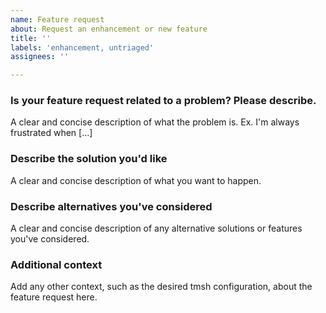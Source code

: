 ```yaml
---
name: Feature request
about: Request an enhancement or new feature
title: ''
labels: 'enhancement, untriaged'
assignees: ''

---
```


### Is your feature request related to a problem? Please describe.
A clear and concise description of what the problem is. Ex. I'm always frustrated when [...]

### Describe the solution you'd like
A clear and concise description of what you want to happen.

### Describe alternatives you've considered
A clear and concise description of any alternative solutions or features you've considered.

### Additional context
Add any other context, such as the desired tmsh configuration, about the feature request here.
